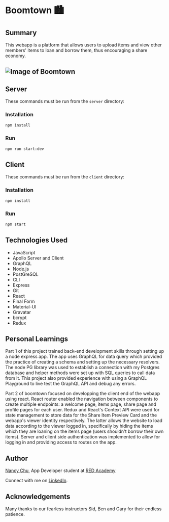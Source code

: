 # Boomtown 🏙

## Summary

This webapp is a platform that allows users to upload items and view other members' items to loan and borrow them, thus encouraging a share economy.

## ![Image of Boomtown](https://github.com/nancychuchu)

## Server

These commands must be run from the `server` directory:

### Installation

```bash
npm install
```

### Run

```bash
npm run start:dev
```

## Client

These commands must be run from the `client` directory:

### Installation

```bash
npm install
```

### Run

```bash
npm start
```

## Technologies Used

- JavaScript
- Apollo Server and Client
- GraphQL
- Node.js
- PostGreSQL
- CLI
- Express
- Git
- React
- Final Form
- Material-UI
- Gravatar
- bcrypt
- Redux

## Personal Learnings

Part 1 of this project trained back-end development skills through setting up a node express app. The app uses GraphQL for data query which provided the practice of creating a schema and setting up the necessary resolvers. The node PG library was used to establish a connection with my Postgres database and helper methods were set up with SQL queries to call data from it. This project also provided experience with using a GraphQL Playground to live test the GraphQL API and debug any errors.

Part 2 of boomtown focused on developping the client end of the webapp using react. React router enabled the navigation between components to create multiple endpoints: a welcome page, items page, share page and profile pages for each user. Redux and React's Context API were used for state management to store data for the Share Item Preview Card and the webapp's viewer identity respectively. The latter allows the website to load data according to the viewer logged in, specifically by hiding the items which they are loaning on the items page (users shouldn't borrow their own items). Server and client side authentication was implemented to allow for logging in and providing access to routes on the app.

## Author

[Nancy Chu](https://github.com/nancychuchu), App Developer student at [RED Academy](https://redacademy.com/vancouver/)

Connect with me on [LinkedIn](https://www.linkedin.com/in/chunancy/).

## Acknowledgements

Many thanks to our fearless instructors Sid, Ben and Gary for their endless patience.
